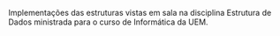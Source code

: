 Implementações das estruturas vistas em sala na disciplina Estrutura de Dados ministrada para o curso de Informática da UEM.

